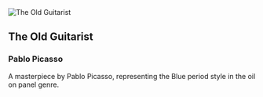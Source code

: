 
<div class="artwork-of-the-day">
  <div class="container">
    <div class="img-wrapper">
      <img
        src="https://www.artic.edu/iiif/2/4e7f3081-179a-af18-8abd-7908a7ae8c4e/full/843,/0/default.jpg"
        alt="The Old Guitarist" />
    </div>
    <div class="artwork-detail">
      <div class="artwork-origin"> 
        <h2 class="artwork-name">The Old Guitarist</h2>
        <h3 class="artist">
          Pablo Picasso
        </h3>
      </div>
      <p class="description">
        A masterpiece by Pablo Picasso, representing the Blue period style in the oil on panel genre.
      </p>
    </div>
  </div>
</div>
